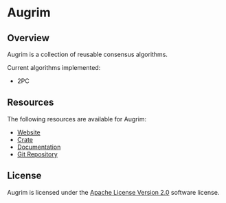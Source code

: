 # Augrim

## Overview

Augrim is a collection of reusable consensus algorithms.

Current algorithms implemented:

* 2PC

## Resources

The following resources are available for Augrim:

  * [Website](https://augrim.org/)
  * [Crate](https://crates.io/crates/augrim)
  * [Documentation](https://docs.rs/augrim/latest/augrim/)
  * [Git Repository](https://github.com/augrim/augrim)

## License

Augrim is licensed under the [Apache License Version 2.0](LICENSE) software
license.
